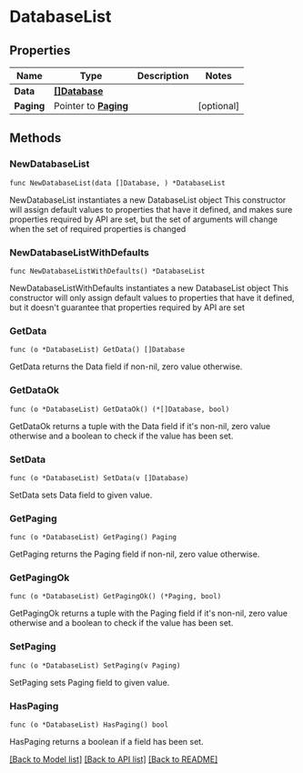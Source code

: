 # DatabaseList

## Properties

Name | Type | Description | Notes
------------ | ------------- | ------------- | -------------
**Data** | [**[]Database**](Database.md) |  | 
**Paging** | Pointer to [**Paging**](Paging.md) |  | [optional] 

## Methods

### NewDatabaseList

`func NewDatabaseList(data []Database, ) *DatabaseList`

NewDatabaseList instantiates a new DatabaseList object
This constructor will assign default values to properties that have it defined,
and makes sure properties required by API are set, but the set of arguments
will change when the set of required properties is changed

### NewDatabaseListWithDefaults

`func NewDatabaseListWithDefaults() *DatabaseList`

NewDatabaseListWithDefaults instantiates a new DatabaseList object
This constructor will only assign default values to properties that have it defined,
but it doesn't guarantee that properties required by API are set

### GetData

`func (o *DatabaseList) GetData() []Database`

GetData returns the Data field if non-nil, zero value otherwise.

### GetDataOk

`func (o *DatabaseList) GetDataOk() (*[]Database, bool)`

GetDataOk returns a tuple with the Data field if it's non-nil, zero value otherwise
and a boolean to check if the value has been set.

### SetData

`func (o *DatabaseList) SetData(v []Database)`

SetData sets Data field to given value.


### GetPaging

`func (o *DatabaseList) GetPaging() Paging`

GetPaging returns the Paging field if non-nil, zero value otherwise.

### GetPagingOk

`func (o *DatabaseList) GetPagingOk() (*Paging, bool)`

GetPagingOk returns a tuple with the Paging field if it's non-nil, zero value otherwise
and a boolean to check if the value has been set.

### SetPaging

`func (o *DatabaseList) SetPaging(v Paging)`

SetPaging sets Paging field to given value.

### HasPaging

`func (o *DatabaseList) HasPaging() bool`

HasPaging returns a boolean if a field has been set.


[[Back to Model list]](../README.md#documentation-for-models) [[Back to API list]](../README.md#documentation-for-api-endpoints) [[Back to README]](../README.md)


